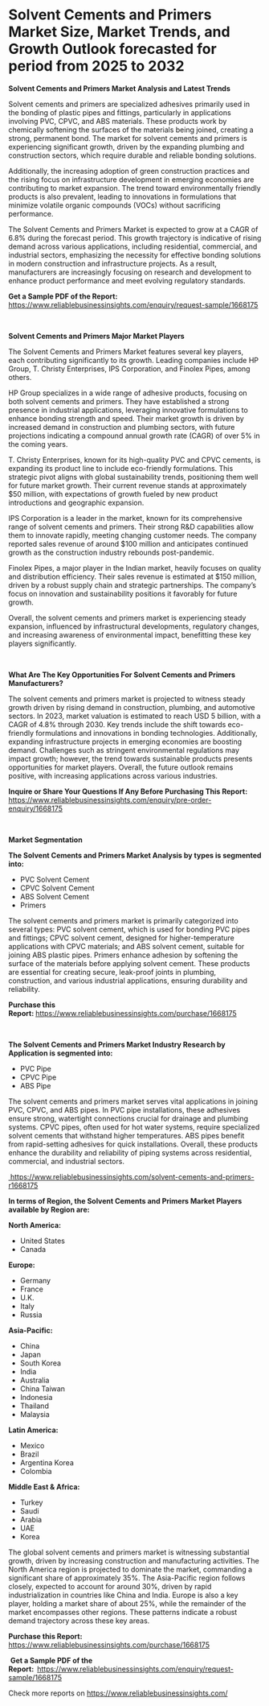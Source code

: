 <p><h1>Solvent Cements and Primers Market Size, Market Trends, and Growth Outlook forecasted for period from 2025 to 2032</h1></p><p><strong>Solvent Cements and Primers Market Analysis and Latest Trends</strong></p>
<p><p>Solvent cements and primers are specialized adhesives primarily used in the bonding of plastic pipes and fittings, particularly in applications involving PVC, CPVC, and ABS materials. These products work by chemically softening the surfaces of the materials being joined, creating a strong, permanent bond. The market for solvent cements and primers is experiencing significant growth, driven by the expanding plumbing and construction sectors, which require durable and reliable bonding solutions. </p><p>Additionally, the increasing adoption of green construction practices and the rising focus on infrastructure development in emerging economies are contributing to market expansion. The trend toward environmentally friendly products is also prevalent, leading to innovations in formulations that minimize volatile organic compounds (VOCs) without sacrificing performance.</p><p>The Solvent Cements and Primers Market is expected to grow at a CAGR of 6.8% during the forecast period. This growth trajectory is indicative of rising demand across various applications, including residential, commercial, and industrial sectors, emphasizing the necessity for effective bonding solutions in modern construction and infrastructure projects. As a result, manufacturers are increasingly focusing on research and development to enhance product performance and meet evolving regulatory standards.</p></p>
<p><strong>Get a Sample PDF of the Report:&nbsp;</strong> <a href="https://www.reliablebusinessinsights.com/enquiry/request-sample/1668175?utm_campaign=2534&utm_medium=2&utm_source=Github&utm_content=ia&utm_term=08032025&utm_id=solvent-cements-and-primers">https://www.reliablebusinessinsights.com/enquiry/request-sample/1668175</a></p>
<p>&nbsp;</p>
<p><strong>Solvent Cements and Primers Major Market Players</strong></p>
<p><p>The Solvent Cements and Primers Market features several key players, each contributing significantly to its growth. Leading companies include HP Group, T. Christy Enterprises, IPS Corporation, and Finolex Pipes, among others.</p><p>HP Group specializes in a wide range of adhesive products, focusing on both solvent cements and primers. They have established a strong presence in industrial applications, leveraging innovative formulations to enhance bonding strength and speed. Their market growth is driven by increased demand in construction and plumbing sectors, with future projections indicating a compound annual growth rate (CAGR) of over 5% in the coming years.</p><p>T. Christy Enterprises, known for its high-quality PVC and CPVC cements, is expanding its product line to include eco-friendly formulations. This strategic pivot aligns with global sustainability trends, positioning them well for future market growth. Their current revenue stands at approximately $50 million, with expectations of growth fueled by new product introductions and geographic expansion.</p><p>IPS Corporation is a leader in the market, known for its comprehensive range of solvent cements and primers. Their strong R&D capabilities allow them to innovate rapidly, meeting changing customer needs. The company reported sales revenue of around $100 million and anticipates continued growth as the construction industry rebounds post-pandemic.</p><p>Finolex Pipes, a major player in the Indian market, heavily focuses on quality and distribution efficiency. Their sales revenue is estimated at $150 million, driven by a robust supply chain and strategic partnerships. The company’s focus on innovation and sustainability positions it favorably for future growth.</p><p>Overall, the solvent cements and primers market is experiencing steady expansion, influenced by infrastructural developments, regulatory changes, and increasing awareness of environmental impact, benefitting these key players significantly.</p></p>
<p>&nbsp;</p>
<p><strong>What Are The Key Opportunities For Solvent Cements and Primers Manufacturers?</strong></p>
<p><p>The solvent cements and primers market is projected to witness steady growth driven by rising demand in construction, plumbing, and automotive sectors. In 2023, market valuation is estimated to reach USD 5 billion, with a CAGR of 4.8% through 2030. Key trends include the shift towards eco-friendly formulations and innovations in bonding technologies. Additionally, expanding infrastructure projects in emerging economies are boosting demand. Challenges such as stringent environmental regulations may impact growth; however, the trend towards sustainable products presents opportunities for market players. Overall, the future outlook remains positive, with increasing applications across various industries.</p></p>
<p><strong>Inquire or Share Your Questions If Any Before Purchasing This Report:</strong> <a href="https://www.reliablebusinessinsights.com/enquiry/pre-order-enquiry/1668175?utm_campaign=2534&utm_medium=2&utm_source=Github&utm_content=ia&utm_term=08032025&utm_id=solvent-cements-and-primers">https://www.reliablebusinessinsights.com/enquiry/pre-order-enquiry/1668175</a></p>
<p>&nbsp;</p>
<p><strong>Market Segmentation</strong></p>
<p><strong>The Solvent Cements and Primers Market Analysis by types is segmented into:</strong></p>
<p><ul><li>PVC Solvent Cement</li><li>CPVC Solvent Cement</li><li>ABS Solvent Cement</li><li>Primers</li></ul></p>
<p><p>The solvent cements and primers market is primarily categorized into several types: PVC solvent cement, which is used for bonding PVC pipes and fittings; CPVC solvent cement, designed for higher-temperature applications with CPVC materials; and ABS solvent cement, suitable for joining ABS plastic pipes. Primers enhance adhesion by softening the surface of the materials before applying solvent cement. These products are essential for creating secure, leak-proof joints in plumbing, construction, and various industrial applications, ensuring durability and reliability.</p></p>
<p><strong>Purchase this Report:&nbsp;</strong><a href="https://www.reliablebusinessinsights.com/purchase/1668175?utm_campaign=2534&utm_medium=2&utm_source=Github&utm_content=ia&utm_term=08032025&utm_id=solvent-cements-and-primers">https://www.reliablebusinessinsights.com/purchase/1668175</a></p>
<p>&nbsp;</p>
<p><strong>The Solvent Cements and Primers Market Industry Research by Application is segmented into:</strong></p>
<p><ul><li>PVC Pipe</li><li>CPVC Pipe</li><li>ABS Pipe</li></ul></p>
<p><p>The solvent cements and primers market serves vital applications in joining PVC, CPVC, and ABS pipes. In PVC pipe installations, these adhesives ensure strong, watertight connections crucial for drainage and plumbing systems. CPVC pipes, often used for hot water systems, require specialized solvent cements that withstand higher temperatures. ABS pipes benefit from rapid-setting adhesives for quick installations. Overall, these products enhance the durability and reliability of piping systems across residential, commercial, and industrial sectors.</p></p>
<p><a href="https://www.reliablebusinessinsights.com/solvent-cements-and-primers-r1668175?utm_campaign=2534&utm_medium=2&utm_source=Github&utm_content=ia&utm_term=08032025&utm_id=solvent-cements-and-primers">&nbsp;https://www.reliablebusinessinsights.com/solvent-cements-and-primers-r1668175</a></p>
<p><strong>In terms of Region, the Solvent Cements and Primers Market Players available by Region are:</strong></p>
<p>
    <p> <strong> North America: </strong>
        <ul>
            <li>United States</li>
            <li>Canada</li>
        </ul>
        </p> 
    <p> <strong> Europe: </strong>
        <ul>
            <li>Germany</li>
            <li>France</li>
            <li>U.K.</li>
            <li>Italy</li>
            <li>Russia</li>
        </ul>
        </p> 
    <p> <strong> Asia-Pacific: </strong>
        <ul>
            <li>China</li>
            <li>Japan</li>
            <li>South Korea</li>
            <li>India</li>
            <li>Australia</li>
            <li>China Taiwan</li>
            <li>Indonesia</li>
            <li>Thailand</li>
            <li>Malaysia</li>
        </ul>
        </p> 
    <p> <strong> Latin America: </strong>
        <ul>
            <li>Mexico</li>
            <li>Brazil</li>
            <li>Argentina Korea</li>
            <li>Colombia</li>
        </ul>
        </p> 
    <p> <strong> Middle East & Africa: </strong>
        <ul>
            <li>Turkey</li>
            <li>Saudi</li>
            <li>Arabia</li>
            <li>UAE</li>
            <li>Korea</li>
        </ul>
    </p>
    </p>
<p><p>The global solvent cements and primers market is witnessing substantial growth, driven by increasing construction and manufacturing activities. The North America region is projected to dominate the market, commanding a significant share of approximately 35%. The Asia-Pacific region follows closely, expected to account for around 30%, driven by rapid industrialization in countries like China and India. Europe is also a key player, holding a market share of about 25%, while the remainder of the market encompasses other regions. These patterns indicate a robust demand trajectory across these key areas.</p></p>
<p><strong>Purchase this Report: </strong><a href="https://www.reliablebusinessinsights.com/purchase/1668175?utm_campaign=2534&utm_medium=2&utm_source=Github&utm_content=ia&utm_term=08032025&utm_id=solvent-cements-and-primers">https://www.reliablebusinessinsights.com/purchase/1668175</a></p>
<p>&nbsp;<strong>Get a Sample PDF of the Report:&nbsp;&nbsp;</strong><a href="https://www.reliablebusinessinsights.com/enquiry/request-sample/1668175?utm_campaign=2534&utm_medium=2&utm_source=Github&utm_content=ia&utm_term=08032025&utm_id=solvent-cements-and-primers">https://www.reliablebusinessinsights.com/enquiry/request-sample/1668175</a></p>
<p><strong></strong></p>
<p>Check more reports on <a href="https://www.reliablebusinessinsights.com/?utm_campaign=2534&utm_medium=2&utm_source=Github&utm_content=ia&utm_term=08032025&utm_id=solvent-cements-and-primers">https://www.reliablebusinessinsights.com/</a></p>